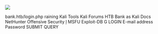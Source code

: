 ![](Maszyny/Linux/Bank/Pasted%20image%2020210812225445.png)

bank.htb/login.php
raining Kali Tools Kali Forums
HTB Bank
as Kali Docs NetHunter Offensive Security ļ MSFU
Exploit-DB
G
LOGIN
E-mail address
Password
SUBMIT QUERY

